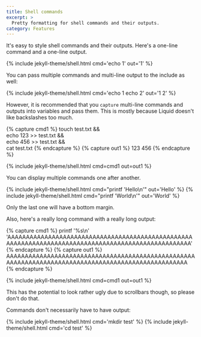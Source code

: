 ```yaml
---
title: Shell commands
excerpt: >
  Pretty formatting for shell commands and their outputs.
category: Features
---
```

It's easy to style shell commands and their outputs.
Here's a one-line command and a one-line output.

{% include jekyll-theme/shell.html cmd='echo 1' out='1' %}

You can pass multiple commands and multi-line output to the include as well:

{% include jekyll-theme/shell.html cmd='echo 1
echo 2' out='1
2' %}

However, it is recommended that you `capture` multi-line commands and outputs
into variables and pass them.
This is mostly because Liquid doesn't like backslashes too much.

{% capture cmd1 %}
touch test.txt && \
    echo 123 >> test.txt && \
    echo 456 >> test.txt && \
    cat test.txt
{% endcapture %}
{% capture out1 %}
123
456
{% endcapture %}

{% include jekyll-theme/shell.html cmd=cmd1 out=out1 %}

You can display multiple commands one after another.

{% include jekyll-theme/shell.html cmd="printf 'Hello\n'" out='Hello' %}
{% include jekyll-theme/shell.html cmd="printf 'World\n'" out='World' %}

Only the last one will have a bottom margin.

Also, here's a really long command with a really long output:

{% capture cmd1 %}
printf '%s\n' 'AAAAAAAAAAAAAAAAAAAAAAAAAAAAAAAAAAAAAAAAAAAAAAAAAAAAAAAAAAAAAAAAAAAAAAAAAAAAAAAAAAAAAAAAAAAAAAAAAAAA'
{% endcapture %}
{% capture out1 %}
AAAAAAAAAAAAAAAAAAAAAAAAAAAAAAAAAAAAAAAAAAAAAAAAAAAAAAAAAAAAAAAAAAAAAAAAAAAAAAAAAAAAAAAAAAAAAAAAAAAA
{% endcapture %}

{% include jekyll-theme/shell.html cmd=cmd1 out=out1 %}

This has the potential to look rather ugly due to scrollbars though, so please
don't do that.

Commands don't necessarily have to have output:

{% include jekyll-theme/shell.html cmd='mkdir test' %}
{% include jekyll-theme/shell.html cmd='cd test' %}
